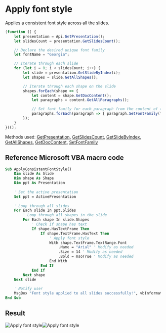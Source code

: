 # Apply font style

Applies a consistent font style across all the slides.

<!-- This code snippet is shown in the screenshot. -->

<!-- eslint-skip -->

```ts
(function () {
    let presentation = Api.GetPresentation();
    let slidesCount = presentation.GetSlidesCount();

    // Declare the desired unique font family
    let fontName = "Georgia";

    // Iterate through each slide
    for (let i = 0; i < slidesCount; i++) {
        let slide = presentation.GetSlideByIndex(i);
        let shapes = slide.GetAllShapes();

        // Iterate through each shape on the slide
        shapes.forEach(shape => {
            let content = shape.GetDocContent();
            let paragraphs = content.GetAllParagraphs();

            // Set font family for each paragraph from the content of the shape
            paragraphs.forEach(paragraph => { paragraph.SetFontFamily(fontName); });
        });
    }
})();
```

Methods used: [GetPresentation](/docs/office-api/usage-api/presentation-api/Api/Methods/GetPresentation.md), [GetSlidesCount](/docs/office-api/usage-api/presentation-api/ApiPresentation/Methods/GetSlidesCount.md), [GetSlideByIndex](/docs/office-api/usage-api/presentation-api/ApiPresentation/Methods/GetSlideByIndex.md), [GetAllShapes](/docs/office-api/usage-api/presentation-api/ApiSlide/Methods/GetAllShapes.md), [GetDocContent](/docs/office-api/usage-api/presentation-api/ApiShape/Methods/GetDocContent.md), [SetFontFamily](/docs/office-api/usage-api/presentation-api/ApiRun/Methods/SetFontFamily.md)  

## Reference Microsoft VBA macro code

<!-- code generated with AI -->

```vb
Sub ApplyConsistentFontStyle()
    Dim slide As Slide
    Dim shape As Shape
    Dim ppt As Presentation
    
    ' Set the active presentation
    Set ppt = ActivePresentation
    
    ' Loop through all slides
    For Each slide In ppt.Slides
        ' Loop through all shapes in the slide
        For Each shape In slide.Shapes
            ' Check if shape has text
            If shape.HasTextFrame Then
                If shape.TextFrame.HasText Then
                    ' Apply font style
                    With shape.TextFrame.TextRange.Font
                        .Name = "Arial" ' Modify as needed
                        .Size = 14 ' Modify as needed
                        .Bold = msoTrue ' Modify as needed
                    End With
                End If
            End If
        Next shape
    Next slide
    
    ' Notify user
    MsgBox "Font style applied to all slides successfully!", vbInformation
End Sub
```

## Result

<!-- imgpath -->

![Apply font style](/assets/images/plugins/apply-font-style.png#gh-light-mode-only)![Apply font style](/assets/images/plugins/apply-font-style.dark.png#gh-dark-mode-only)

